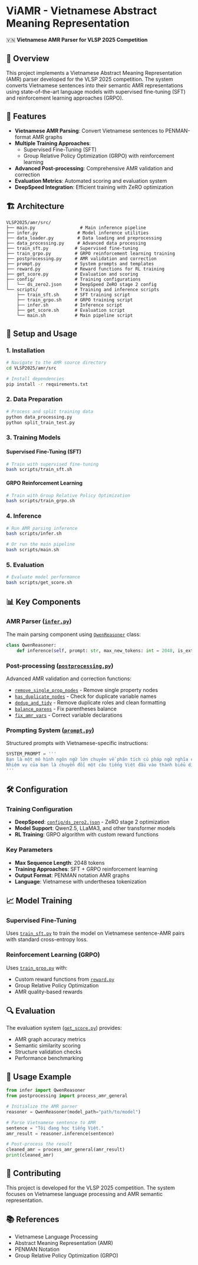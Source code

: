 # ViAMR - Vietnamese Abstract Meaning Representation

🇻🇳 **Vietnamese AMR Parser for VLSP 2025 Competition**

## 📍 Overview

This project implements a Vietnamese Abstract Meaning Representation (AMR) parser developed for the VLSP 2025 competition. The system converts Vietnamese sentences into their semantic AMR representations using state-of-the-art language models with supervised fine-tuning (SFT) and reinforcement learning approaches (GRPO).

## 🎯 Features

* **Vietnamese AMR Parsing**: Convert Vietnamese sentences to PENMAN-format AMR graphs
* **Multiple Training Approaches**:
  * Supervised Fine-Tuning (SFT)
  * Group Relative Policy Optimization (GRPO) with reinforcement learning
* **Advanced Post-processing**: Comprehensive AMR validation and correction
* **Evaluation Metrics**: Automated scoring and evaluation system
* **DeepSpeed Integration**: Efficient training with ZeRO optimization

## 🏗️ Architecture

```
VLSP2025/amr/src/
├── main.py                 # Main inference pipeline
├── infer.py               # Model inference utilities
├── data_loader.py         # Data loading and preprocessing
├── data_processing.py     # Advanced data processing
├── train_sft.py          # Supervised fine-tuning
├── train_grpo.py         # GRPO reinforcement learning training
├── postprocessing.py     # AMR validation and correction
├── prompt.py             # System prompts and templates
├── reward.py             # Reward functions for RL training
├── get_score.py          # Evaluation and scoring
├── config/               # Training configurations
│   └── ds_zero2.json     # DeepSpeed ZeRO stage 2 config
└── scripts/              # Training and inference scripts
    ├── train_sft.sh      # SFT training script
    ├── train_grpo.sh     # GRPO training script
    ├── infer.sh          # Inference script
    ├── get_score.sh      # Evaluation script
    └── main.sh           # Main pipeline script
```

## 🚀 Setup and Usage

### 1. Installation

```bash
# Navigate to the AMR source directory
cd VLSP2025/amr/src

# Install dependencies
pip install -r requirements.txt
```

### 2. Data Preparation

```bash
# Process and split training data
python data_processing.py
python split_train_test.py
```

### 3. Training Models

#### Supervised Fine-Tuning (SFT)

```bash
# Train with supervised fine-tuning
bash scripts/train_sft.sh
```

#### GRPO Reinforcement Learning

```bash
# Train with Group Relative Policy Optimization
bash scripts/train_grpo.sh
```

### 4. Inference

```bash
# Run AMR parsing inference
bash scripts/infer.sh

# Or run the main pipeline
bash scripts/main.sh
```

### 5. Evaluation

```bash
# Evaluate model performance
bash scripts/get_score.sh
```

## 📊 Key Components

### AMR Parser ([`infer.py`](src/infer.py))

The main parsing component using [`QwenReasoner`](src/infer.py) class:

```python
class QwenReasoner:
    def inference(self, prompt: str, max_new_tokens: int = 2048, is_extract_amr: bool = False) -> str
```

### Post-processing ([`postprocessing.py`](src/postprocessing.py))

Advanced AMR validation and correction functions:

* [`remove_single_prop_nodes`](src/postprocessing.py) - Remove single property nodes
* [`has_duplicate_nodes`](src/postprocessing.py) - Check for duplicate variable names
* [`dedup_and_tidy`](src/postprocessing.py) - Remove duplicate roles and clean formatting
* [`balance_parens`](src/postprocessing.py) - Fix parentheses balance
* [`fix_amr_vars`](src/postprocessing.py) - Correct variable declarations

### Prompting System ([`prompt.py`](src/prompt.py))

Structured prompts with Vietnamese-specific instructions:

```python
SYSTEM_PROMPT = '''
Bạn là một mô hình ngôn ngữ lớn chuyên về phân tích cú pháp ngữ nghĩa cho tiếng Việt. 
Nhiệm vụ của bạn là chuyển đổi một câu tiếng Việt đầu vào thành biểu diễn AMR hoàn chỉnh.
'''
```

## 🛠️ Configuration

### Training Configuration

* **DeepSpeed**: [`config/ds_zero2.json`](src/config/ds_zero2.json) - ZeRO stage 2 optimization
* **Model Support**: Qwen2.5, LLaMA3, and other transformer models
* **RL Training**: GRPO algorithm with custom reward functions

### Key Parameters

* **Max Sequence Length**: 2048 tokens
* **Training Approaches**: SFT + GRPO reinforcement learning
* **Output Format**: PENMAN notation AMR graphs
* **Language**: Vietnamese with underthesea tokenization

## 📈 Model Training

### Supervised Fine-Tuning

Uses [`train_sft.py`](src/train_sft.py) to train the model on Vietnamese sentence-AMR pairs with standard cross-entropy loss.

### Reinforcement Learning (GRPO)

Uses [`train_grpo.py`](src/train_grpo.py) with:
* Custom reward functions from [`reward.py`](src/reward.py)
* Group Relative Policy Optimization
* AMR quality-based rewards

## 🔍 Evaluation

The evaluation system ([`get_score.py`](src/get_score.py)) provides:
* AMR graph accuracy metrics
* Semantic similarity scoring
* Structure validation checks
* Performance benchmarking

## 📝 Usage Example

```python
from infer import QwenReasoner
from postprocessing import process_amr_general

# Initialize the AMR parser
reasoner = QwenReasoner(model_path="path/to/model")

# Parse Vietnamese sentence to AMR
sentence = "Tôi đang học tiếng Việt."
amr_result = reasoner.inference(sentence)

# Post-process the result
cleaned_amr = process_amr_general(amr_result)
print(cleaned_amr)
```

## 🤝 Contributing

This project is developed for the VLSP 2025 competition. The system focuses on Vietnamese language processing and AMR semantic representation.

## 📚 References

* Vietnamese Language Processing
* Abstract Meaning Representation (AMR)
* PENMAN Notation
* Group Relative Policy Optimization (GRPO)